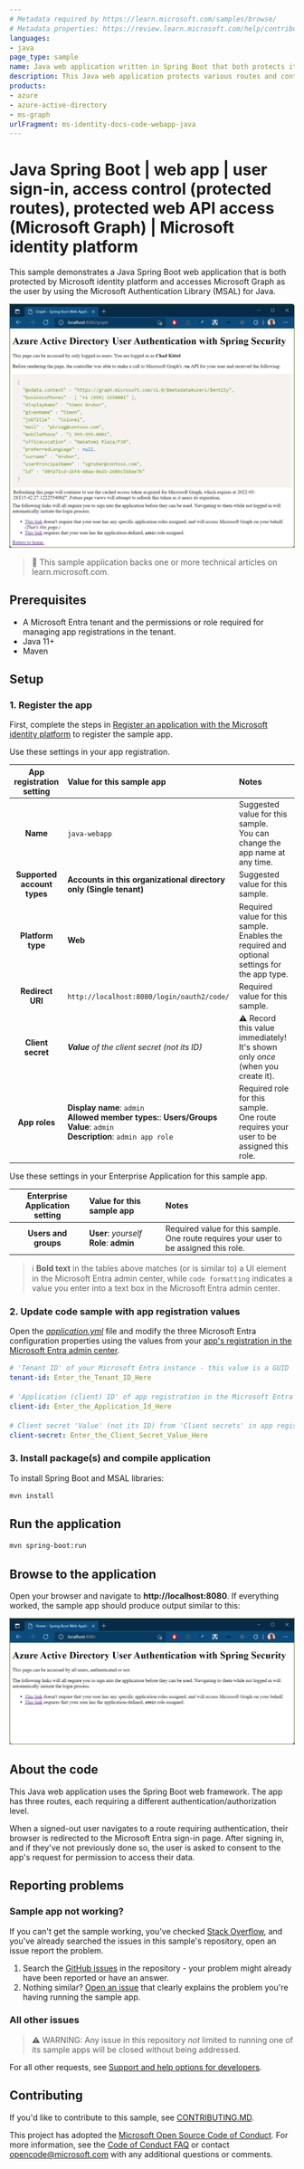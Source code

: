 ```yaml
---
# Metadata required by https://learn.microsoft.com/samples/browse/
# Metadata properties: https://review.learn.microsoft.com/help/contribute/samples/process/onboarding?branch=main#add-metadata-to-readme
languages:
- java
page_type: sample
name: Java web application written in Spring Boot that both protects its own endpoints and accesses Microsoft Graph
description: This Java web application protects various routes and contacts Microsoft Graph on behalf of the user. The code in this sample is used by one or more articles on learn.microsoft.com.
products:
- azure
- azure-active-directory
- ms-graph
urlFragment: ms-identity-docs-code-webapp-java
---
```


<!-- SAMPLE ID: DOCS-CODE-018 -->

# Java Spring Boot | web app | user sign-in, access control (protected routes), protected web API access (Microsoft Graph) | Microsoft identity platform

<!-- Build badges here
![Build passing.](https://img.shields.io/badge/build-passing-brightgreen.svg) ![Code coverage.](https://img.shields.io/badge/coverage-100%25-brightgreen.svg) ![License.](https://img.shields.io/badge/license-MIT-green.svg)
-->

This sample demonstrates a Java Spring Boot web application that is both protected by Microsoft identity platform and accesses Microsoft Graph as the user by using the Microsoft Authentication Library (MSAL) for Java.

![A browser screenshot on a page showing a response from Microsoft Graph](./app.png)

> :page_with_curl: This sample application backs one or more technical articles on learn.microsoft.com. <!-- TODO: Link to first tutorial in series when published. -->

## Prerequisites

- A Microsoft Entra tenant and the permissions or role required for managing app registrations in the tenant.
- Java 11+
- Maven

## Setup

### 1. Register the app

First, complete the steps in [Register an application with the Microsoft identity platform](https://learn.microsoft.com/azure/active-directory/develop/quickstart-register-app) to register the sample app.

Use these settings in your app registration.

| App registration <br/> setting | Value for this sample app                                                    | Notes                                                                                              |
|:------------------------------:|:-----------------------------------------------------------------------------|:---------------------------------------------------------------------------------------------------|
| **Name**                       | `java-webapp`                                                                | Suggested value for this sample. <br/> You can change the app name at any time.                    |
| **Supported account types**    | **Accounts in this organizational directory only (Single tenant)**           | Suggested value for this sample.                                                                   |
| **Platform type**              | **Web**                                                                      | Required value for this sample. <br/> Enables the required and optional settings for the app type. |
| **Redirect URI**               | `http://localhost:8080/login/oauth2/code/`                                   | Required value for this sample.                                                                    |
| **Client secret**              | _**Value** of the client secret (not its ID)_                                | :warning: Record this value immediately! <br/> It's shown only _once_ (when you create it).        |
| **App roles**                  | **Display name**: `admin`<br/>**Allowed member types:**: **Users/Groups**<br/>**Value**: `admin`<br/>**Description**: `admin app role` | Required role for this sample. <br/> One route requires your user to be assigned this role. |

Use these settings in your Enterprise Application for this sample app.

| Enterprise Application <br/> setting | Value for this sample app                    | Notes                                                                                        |
|:------------------------------------:|:---------------------------------------------|:---------------------------------------------------------------------------------------------|
| **Users and groups**                 | **User**: _yourself_<br/>**Role**: **admin** | Required value for this sample. <br/> One route requires your user to be assigned this role. |

> :information_source: **Bold text** in the tables above matches (or is similar to) a UI element in the Microsoft Entra admin center, while `code formatting` indicates a value you enter into a text box in the Microsoft Entra admin center.

### 2. Update code sample with app registration values

Open the [_application.yml_](src/main/resources/application.yml) file and modify the three Microsoft Entra configuration properties using the values from your [app's registration in the Microsoft Entra admin center](https://learn.microsoft.com/azure/active-directory/develop/quickstart-register-app).

```yaml
# 'Tenant ID' of your Microsoft Entra instance - this value is a GUID
tenant-id: Enter_the_Tenant_ID_Here

# 'Application (client) ID' of app registration in the Microsoft Entra admin center - this value is a GUID
client-id: Enter_the_Application_Id_Here

# Client secret 'Value' (not its ID) from 'Client secrets' in app registration in the Microsoft Entra admin center
client-secret: Enter_the_Client_Secret_Value_Here
```

### 3. Install package(s) and compile application

To install Spring Boot and MSAL libraries:

```bash
mvn install
```

## Run the application

```bash
mvn spring-boot:run
```

## Browse to the application

Open your browser and navigate to **http://localhost:8080**. If everything worked, the sample app should produce output similar to this:

![A browser screenshot showing the weclome page to the sample application.](./home.png)

## About the code

This Java web application uses the Spring Boot web framework. The app has three routes, each requiring a different authentication/authorization level.

When a signed-out user navigates to a route requiring authentication, their browser is redirected to the Microsoft Entra sign-in page. After signing in, and if they've not previously done so, the user is asked to consent to the app's request for permission to access their data.

## Reporting problems

### Sample app not working?

If you can't get the sample working, you've checked [Stack Overflow](http://stackoverflow.com/questions/tagged/msal), and you've already searched the issues in this sample's repository, open an issue report the problem.

1. Search the [GitHub issues](../issues) in the repository - your problem might already have been reported or have an answer.
1. Nothing similar? [Open an issue](../issues/new) that clearly explains the problem you're having running the sample app.

### All other issues

> :warning: WARNING: Any issue in this repository _not_ limited to running one of its sample apps will be closed without being addressed.

For all other requests, see [Support and help options for developers](https://learn.microsoft.com/azure/active-directory/develop/developer-support-help-options).

## Contributing

If you'd like to contribute to this sample, see [CONTRIBUTING.MD](/CONTRIBUTING.md).

This project has adopted the [Microsoft Open Source Code of Conduct](https://opensource.microsoft.com/codeofconduct/). For more information, see the [Code of Conduct FAQ](https://opensource.microsoft.com/codeofconduct/faq/) or contact [opencode@microsoft.com](mailto:opencode@microsoft.com) with any additional questions or comments.
